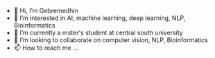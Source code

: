 - 👋 Hi, I’m Gebremedhin
- 👀 I’m interested in AI, machine learning, deep learning, NLP, Bioinformatics
- 🌱 I’m currently a mster's student  at central south university
- 💞️ I’m looking to collaborate on computer vision, NLP, Bioinformatics
- 📫 How to reach me ...


<!---
birhaney/birhaney is a ✨ special ✨ repository because its `README.md` (this file) appears on your GitHub profile.
You can click the Preview link to take a look at your changes.
--->
